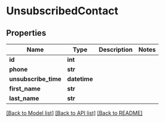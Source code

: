 # UnsubscribedContact

## Properties
Name | Type | Description | Notes
------------ | ------------- | ------------- | -------------
**id** | **int** |  | 
**phone** | **str** |  | 
**unsubscribe_time** | **datetime** |  | 
**first_name** | **str** |  | 
**last_name** | **str** |  | 

[[Back to Model list]](../README.md#documentation-for-models) [[Back to API list]](../README.md#documentation-for-api-endpoints) [[Back to README]](../README.md)


